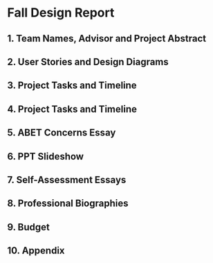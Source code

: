 # Fall Design Report 

## 1. Team Names, Advisor and Project Abstract 

## 2. User Stories and Design Diagrams 

## 3. Project Tasks and Timeline

## 4. Project Tasks and Timeline

## 5. ABET Concerns Essay

## 6. PPT Slideshow

## 7. Self-Assessment Essays

## 8. Professional Biographies

## 9. Budget

## 10. Appendix